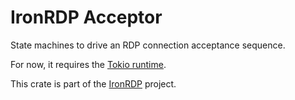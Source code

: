 # IronRDP Acceptor

State machines to drive an RDP connection acceptance sequence.

For now, it requires the [Tokio runtime](https://tokio.rs/).

This crate is part of the [IronRDP] project.

[IronRDP]: https://github.com/Devolutions/IronRDP
